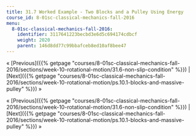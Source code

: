 ```yaml
---
title: 31.7 Worked Example - Two Blocks and a Pulley Using Energy
course_id: 8-01sc-classical-mechanics-fall-2016
menu:
  8-01sc-classical-mechanics-fall-2016:
    identifier: 3117641223becbd3e6d5c694174cdbcf
    weight: 2020
    parent: 146d8dd77c99bbafceb8ed10af8bee47
---
```

« [Previous]({{% getpage "courses/8-01sc-classical-mechanics-fall-2016/sections/week-10-rotational-motion/31.6-non-slip-condition" %}}) | [Next]({{% getpage "courses/8-01sc-classical-mechanics-fall-2016/sections/week-10-rotational-motion/ps.10.1-blocks-and-massive-pulley" %}}) »

« [Previous]({{% getpage "courses/8-01sc-classical-mechanics-fall-2016/sections/week-10-rotational-motion/31.6-non-slip-condition" %}}) | [Next]({{% getpage "courses/8-01sc-classical-mechanics-fall-2016/sections/week-10-rotational-motion/ps.10.1-blocks-and-massive-pulley" %}}) »